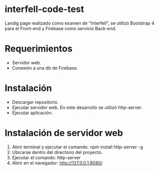 # interfell-code-test
Landig page realizado como examen de "Interfell", se utilizó Bootstrap 4 para el Front-end y Firebase como servicio Back-end.

# Requerimientos
- Servidor web.
- Conexión a una db de Firebase.

# Instalación
- Descargar repositorio.
- Ejecutar servidor web. En este desarrollo se utilizó http-server.
- Ejecutar aplicación.

# Instalación de servidor web
1) Abrir terminal y ejecutar el comando: npm install http-server -g
2) Ubicarse dentro del directorio del proyecto.
3) Ejecutar el comando: http-server
4) Abrir en el navegador: http://127.0.0.1:8080/

